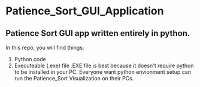 # Patience_Sort_GUI_Application
## Patience Sort GUI app written entirely in python.
In this repo, you will find things:
1. Python code
2. Executeable (.exe) file
.EXE file is best because it doesn't require python to be installed in your PC.
Everyone want python envionment setup can run the Patience_Sort Visualization on their PCs.
